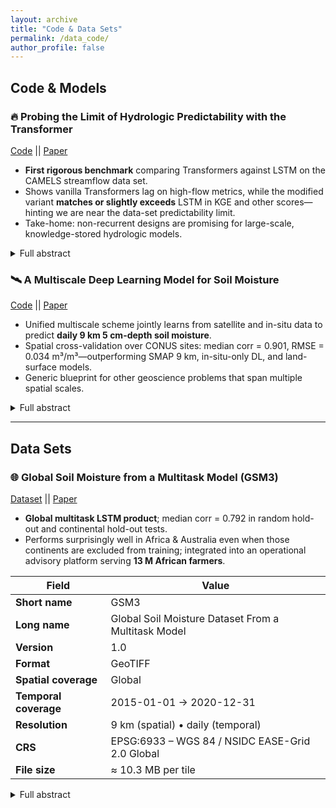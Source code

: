 ```yaml
---
layout: archive
title: "Code & Data Sets"
permalink: /data_code/
author_profile: false
---
```


<!-- ====== MODELS / CODE ====== -->
## Code & Models

### 🔥 Probing the Limit of Hydrologic Predictability with the **Transformer**
[Code](https://doi.org/10.5281/zenodo.13664154) || [Paper](https://doi.org/10.1016/j.jhydrol.2024.131389)
- **First rigorous benchmark** comparing Transformers against LSTM on the CAMELS streamflow data set.  
- Shows vanilla Transformers lag on high-flow metrics, while the modified variant **matches or slightly exceeds** LSTM in KGE and other scores—hinting we are near the data-set predictability limit.  
- Take-home: non-recurrent designs are promising for large-scale, knowledge-stored hydrologic models.  
<details><summary>Full abstract</summary>For a number of years since their introduction to hydrology, recurrent neural networks like long short-term memory (LSTM) networks have proven remarkably difficult to surpass in terms of daily hydrograph metrics on community-shared benchmarks. Outside of hydrology, Transformers have now become the model of choice for sequential prediction tasks, making it a curious architecture to investigate for application to hydrology. Here, we first show that a vanilla (basic) Transformer architecture is not competitive against LSTM on the widely benchmarked CAMELS streamflow dataset, and lagged especially prominently for the high-flow metrics, perhaps due to the lack of memory mechanisms. However, a recurrence-free variant of the Transformer model obtained mixed comparisons with LSTM, producing very slightly higher Kling-Gupta efficiency coefficients (KGE), along with other metrics. The lack of advantages for the vanilla Transformer network is linked to the nature of hydrologic processes. Additionally, similar to LSTM, the Transformer can also merge multiple meteorological forcing datasets to improve model performance. Therefore, the modified Transformer represents a rare competitive architecture to LSTM in rigorous benchmarks. Valuable lessons were learned: (1) the basic Transformer architecture is not suitable for hydrologic modeling; (2) the recurrence-free modification is beneficial, so future work should continue to test such modifications; and (3) the performance of state-of-the-art models may be close to the prediction limits of the dataset. As a non-recurrent model, the Transformer may bear scale advantages for learning from bigger datasets and storing knowledge. This work lays the groundwork for future explorations into pretraining models, serving as a foundational benchmark that underscores the potential benefits in hydrology.</details>

### 🛰️ A Multiscale Deep Learning Model for Soil Moisture
[Code](https://zenodo.org/records/6363140) || [Paper](https://doi.org/10.1029/2021GL096847)
- Unified multiscale scheme jointly learns from satellite and in-situ data to predict **daily 9 km 5 cm-depth soil moisture**.  
- Spatial cross-validation over CONUS sites: median corr = 0.901, RMSE = 0.034 m³/m³—outperforming SMAP 9 km, in-situ-only DL, and land-surface models.  
- Generic blueprint for other geoscience problems that span multiple spatial scales.  
<details><summary>Full abstract</summary>Deep learning (DL) models trained on hydrologic observations can perform extraordinarily well, but they can inherit deficiencies of the training data, such as limited coverage of in situ data or low resolution/accuracy of satellite data. Here we propose a novel multiscale DL scheme learning simultaneously from satellite and in situ data to predict 9 km daily soil moisture (5 cm depth). Based on spatial cross-validation over sites in the conterminous United States, the multiscale scheme obtained a median correlation of 0.901 and root-mean-square error of 0.034 m3/m3. It outperformed the Soil Moisture Active Passive satellite mission's 9 km product, DL models trained on in situ data alone, and land surface models. Our 9 km product showed better accuracy than previous 1 km satellite downscaling products, highlighting limited impacts of improving resolution. Not only is our product useful for planning against floods, droughts, and pests, our scheme is generically applicable to geoscientific domains with data on multiple scales, breaking the confines of individual data sets.</details>

---

<!-- ====== DATA SETS ====== -->
## Data Sets

### 🌐 Global Soil Moisture from a Multitask Model (**GSM3**)
[Dataset](https://doi.org/10.5281/zenodo.7344484) || [Paper](https://doi.org/10.5194/gmd-16-1553-2023)
- **Global multitask LSTM product**; median corr = 0.792 in random hold-out and continental hold-out tests.  
- Performs surprisingly well in Africa & Australia even when those continents are excluded from training; integrated into an operational advisory platform serving **13 M African farmers**.

| Field | Value |
|-------|-------|
| **Short name** | GSM3 |
| **Long name** | Global Soil Moisture Dataset From a Multitask Model |
| **Version** | 1.0 |
| **Format** | GeoTIFF |
| **Spatial coverage** | Global |
| **Temporal coverage** | 2015-01-01 → 2020-12-31 |
| **Resolution** | 9 km (spatial) • daily (temporal) |
| **CRS** | EPSG:6933 – WGS 84 / NSIDC EASE-Grid 2.0 Global |
| **File size** | ≈ 10.3 MB per tile |

<details><summary>Full abstract</summary>Climate change threatens our ability to grow food for an ever-increasing population. There is a need for high-quality soil moisture predictions in under-monitored regions like Africa. However, it is unclear if soil moisture processes are globally similar enough to allow our models trained on available in situ data to maintain accuracy in unmonitored regions. We present a multitask long short-term memory (LSTM) model that learns simultaneously from global satellite-based data and in situ soil moisture data. This model is evaluated in both random spatial holdout mode and continental holdout mode (trained on some continents, tested on a different one). The model compared favorably to current land surface models, satellite products, and a candidate machine learning model, reaching a global median correlation of 0.792 for the random spatial holdout test. It behaved surprisingly well in Africa and Australia, showing high correlation even when we excluded their sites from the training set, but it performed relatively poorly in Alaska where rapid changes are occurring. In all but one continent (Asia), the multitask model in the worst-case scenario test performed better than the soil moisture active passive (SMAP) 9 km product. Factorial analysis has shown that the LSTM model's accuracy varies with terrain aspect, resulting in lower performance for dry and south-facing slopes or wet and north-facing slopes. This knowledge helps us apply the model while understanding its limitations. This model is being integrated into an operational agricultural assistance application which currently provides information to 13 million African farmers.</details>
